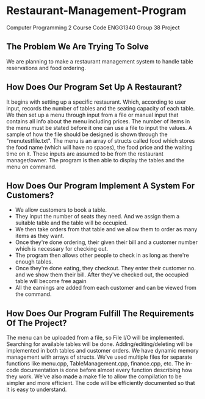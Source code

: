 # Restaurant-Management-Program
Computer Programming 2 Course Code ENGG1340 Group 38 Project

## The Problem We Are Trying To Solve
We are planning to make a restaurant management system to handle table reservations and food ordering.

## How Does Our Program Set Up A Restaurant?
It begins with setting up a specific restaurant. Which, according to user input, records the number of tables and the seating capacity of each table. We then set up a menu through input from a file or manual input that contains all info about the menu including prices. The number of items in the menu must be stated before it one can use a file to input the values. A sample of how the file should be designed is shown through the "menutestfile.txt". The menu is an array of structs called food which stores the food name (which will have no spaces), the food price and the waiting time on it. These inputs are assumed to be from the restaurant manager/owner. The program is then able to display the tables and the menu on command.

## How Does Our Program Implement A System For Customers?
* We allow customers to book a table.
* They input the number of seats they need. And we assign them a suitable table and the table will be occupied.
* We then take orders from that table and we allow them to order as many items as they want.
* Once they're done ordering, their given their bill and a customer number which is necessary for checking out.
* The program then allows other people to check in as long as there're enough tables.
* Once they're done eating, they checkout. They enter their customer no. and we show them their bill. After they've checked out, the occupied table will become free again
* All the earnings are added from each customer and can be viewed from the command.

## How Does Our Program Fulfill The Requirements Of The Project?
The menu can be uploaded from a file, so File I/O will be implemented. Searching for available tables will be done. Adding/editing/deleting will be implemented in both tables and customer orders. We have dynamic memory management with arrays of structs. We've used multiple files for separate functions like menu.cpp, TableManagement.cpp, finance.cpp, etc. The in-code documentation is done before almost every function describing how they work. We've also made a make file to allow the compilation to be simpler and more efficient. The code will be efficiently documented so that it is easy to understand.
